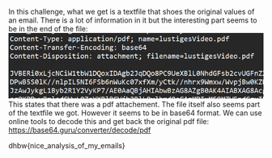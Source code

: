 In this challenge, what we get is a textfile that shoes the original values of an email. There is a lot of information in it but the interesting part seems to be in the end of the file:  
![email](/images/email.png?raw=true "email")  
This states that there was a pdf attachement. The file itself also seems part of the textfile we got. However it seems to be in base64 format. We can use online tools to decode this and get back the original pdf file:  
https://base64.guru/converter/decode/pdf  
  
dhbw{nice_analysis_of_my_emails}
